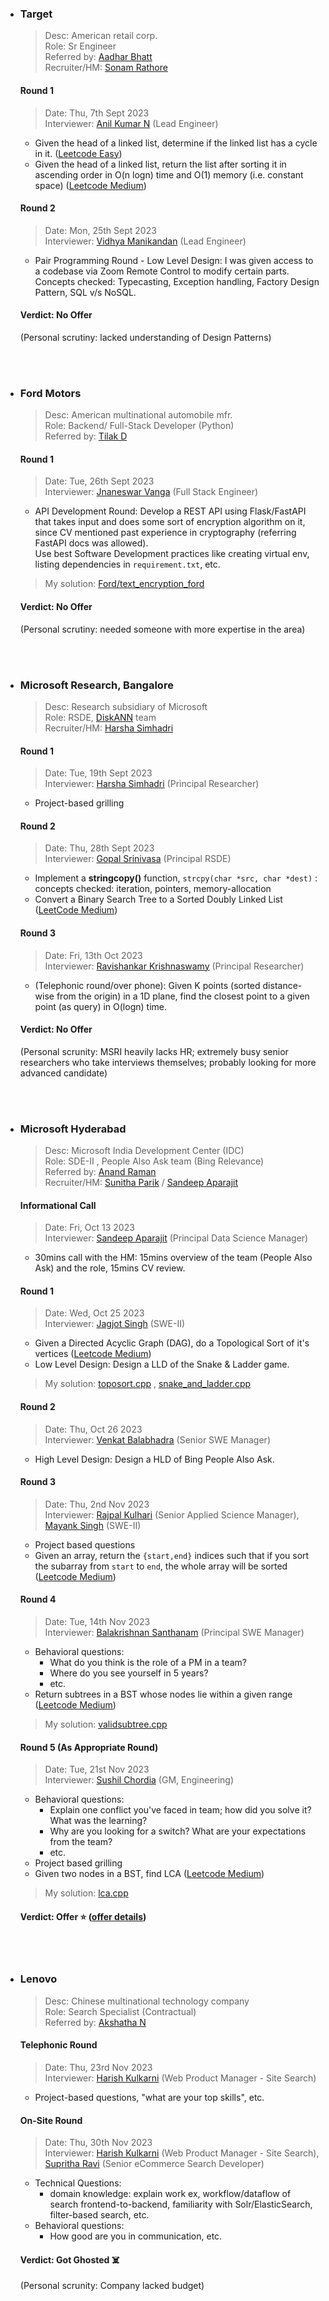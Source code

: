 * ### Target
  > Desc: American retail corp. \
  > Role: Sr Engineer \
  > Referred by: [Aadhar Bhatt](https://www.linkedin.com/in/aadharbhatt/) \
  > Recruiter/HM: [Sonam Rathore](https://www.linkedin.com/in/sonam-rathore-18658bb3/) 
  #### Round 1
  > Date: Thu, 7th Sept 2023 \
  > Interviewer: [Anil Kumar N](https://www.linkedin.com/in/anilkumar-n/) (Lead Engineer)
  * Given the head of a linked list, determine if the linked list has a cycle in it. ([Leetcode Easy](https://leetcode.com/problems/linked-list-cycle/))
  * Given the head of a linked list, return the list after sorting it in ascending order in O(n logn) time and O(1) memory (i.e. constant space) ([Leetcode Medium](https://leetcode.com/problems/sort-list/))
  #### Round 2
  > Date: Mon, 25th Sept 2023 \
  > Interviewer: [Vidhya Manikandan](https://www.linkedin.com/in/vidhya-manikandan-42277062/) (Lead Engineer)
  * Pair Programming Round - Low Level Design: I was given access to a codebase via Zoom Remote Control to modify certain parts. \
    Concepts checked: Typecasting, Exception handling, Factory Design Pattern, SQL v/s NoSQL.
  #### Verdict: No Offer
  (Personal scrutiny: lacked understanding of Design Patterns)

<br>
<br>

* ### Ford Motors
  > Desc: American multinational automobile mfr. \
  > Role: Backend/ Full-Stack Developer (Python) \
  > Referred by: [Tilak D](https://www.linkedin.com/in/tilakdevaraju/) 
  #### Round 1
  > Date: Tue, 26th Sept 2023 \
  > Interviewer: [Jnaneswar Vanga](https://www.linkedin.com/in/jv1522/) (Full Stack Engineer) 
  * API Development Round: Develop a REST API using Flask/FastAPI that takes input and does some sort of encryption algorithm on it, since CV mentioned past experience in cryptography (referring FastAPI docs was allowed). \
    Use best Software Development practices like creating virtual env, listing dependencies in `requirement.txt`, etc.
  > My solution: [Ford/text_encryption_ford](Ford/text_encryption_ford)
  #### Verdict: No Offer
  (Personal scrutiny: needed someone with more expertise in the area)

<br>
<br>

* ### Microsoft Research, Bangalore
  > Desc: Research subsidiary of Microsoft \
  > Role: RSDE, [DiskANN](https://www.microsoft.com/en-us/research/project/project-akupara-approximate-nearest-neighbor-search-for-large-scale-semantic-search/people/) team \
  > Recruiter/HM: [Harsha Simhadri](https://www.linkedin.com/in/harsha-simhadri/)
  #### Round 1
  > Date: Tue, 19th Sept 2023 \
  > Interviewer: [Harsha Simhadri](https://www.linkedin.com/in/harsha-simhadri/) (Principal Researcher)
  * Project-based grilling
  #### Round 2
  > Date: Thu, 28th Sept 2023 \
  > Interviewer: [Gopal Srinivasa](https://www.linkedin.com/in/gopal-rs-a165374/) (Principal RSDE)
  * Implement a **stringcopy()** function, `strcpy(char *src, char *dest)` :  concepts checked: iteration, pointers, memory-allocation
  * Convert a Binary Search Tree to a Sorted Doubly Linked List ([LeetCode Medium](https://leetcode.com/problems/convert-binary-search-tree-to-sorted-doubly-linked-list/))
  #### Round 3
  > Date: Fri, 13th Oct 2023 \
  > Interviewer: [Ravishankar Krishnaswamy](https://www.microsoft.com/en-us/research/people/rakri/) (Principal Researcher)
  * (Telephonic round/over phone): Given K points (sorted distance-wise from the origin) in a 1D plane, find the closest point to a given point (as query) in O(logn) time.
  #### Verdict: No Offer
  (Personal scrunity: MSRI heavily lacks HR; extremely busy senior researchers who take interviews themselves; probably looking for more advanced candidate)

<br>
<br>

* ### Microsoft Hyderabad
  > Desc: Microsoft India Development Center (IDC) \
  > Role: SDE-II , People Also Ask team (Bing Relevance) \
  > Referred by: [Anand Raman](https://www.linkedin.com/in/anand-raman-98394111/) \
  > Recruiter/HM: [Sunitha Parik](https://www.linkedin.com/in/suneetaparik/) / [Sandeep Aparajit](https://www.linkedin.com/in/sandeepaparajit/)
  #### Informational Call
  > Date: Fri, Oct 13 2023 \
  > Interviewer: [Sandeep Aparajit](https://www.linkedin.com/in/sandeepaparajit/) (Principal Data Science Manager)
  * 30mins call with the HM: 15mins overview of the team (People Also Ask) and the role, 15mins CV review.
  #### Round 1
  > Date: Wed, Oct 25 2023 \
  > Interviewer: [Jagjot Singh](https://www.linkedin.com/in/jaggahurts/) (SWE-II)
  * Given a Directed Acyclic Graph (DAG), do a Topological Sort of it's vertices ([Leetcode Medium](https://leetcode.com/problems/course-schedule/))
  * Low Level Design: Design a LLD of the Snake & Ladder game.
  > My solution: [toposort.cpp](Microsoft/toposort.cpp) , [snake_and_ladder.cpp](Microsoft/snake_and_ladder.cpp)
  #### Round 2
  > Date: Thu, Oct 26 2023 \
  > Interviewer: [Venkat Balabhadra](https://www.linkedin.com/in/venkatbalabhadra/) (Senior SWE Manager)
  * High Level Design: Design a HLD of Bing People Also Ask.
  #### Round 3
  > Date: Thu, 2nd Nov 2023 \
  > Interviewer: [Rajpal Kulhari](https://www.linkedin.com/in/rajpalkulhari/) (Senior Applied Science Manager), [Mayank Singh](https://www.linkedin.com/in/mayank-singh-273ab3121/) (SWE-II)
  * Project based questions
  * Given an array, return the `{start,end}` indices such that if you sort the subarray from `start` to `end`, the whole array will be sorted ([Leetcode Medium](https://leetcode.com/problems/shortest-unsorted-continuous-subarray/description/))
  #### Round 4
  > Date: Tue, 14th Nov 2023 \
  > Interviewer: [Balakrishnan Santhanam](https://www.linkedin.com/in/balakrishnansanthanam/) (Principal SWE Manager)
  * Behavioral questions:
      * What do you think is the role of a PM in a team?
      * Where do you see yourself in 5 years?
      * etc.
  * Return subtrees in a BST whose nodes lie within a given range ([Leetcode Medium](https://www.techiedelight.com/count-subtrees-bst-whose-nodes-within-range/))
  > My solution: [validsubtree.cpp](Microsoft/validsubtree/cpp)
  #### Round 5 (As Appropriate Round)
  > Date: Tue, 21st Nov 2023 \
  > Interviewer: [Sushil Chordia](https://www.linkedin.com/in/sushil-chordia-2576761/) (GM, Engineering)
  * Behavioral questions:
      * Explain one conflict you've faced in team; how did you solve it? What was the learning?
      * Why are you looking for a switch? What are your expectations from the team?
      * etc.
  * Project based grilling
  * Given two nodes in a BST, find LCA ([Leetcode Medium](https://leetcode.com/problems/lowest-common-ancestor-of-a-binary-search-tree/))
  > My solution: [lca.cpp](Microsoft/lca.cpp)
  #### Verdict: Offer ⭐ ([offer details](Microsoft/msft-l60-offer.md))

<br>
<br>

* ### Lenovo
  > Desc: Chinese multinational technology company \
  > Role: Search Specialist (Contractual) \
  > Referred by: [Akshatha N](https://www.linkedin.com/in/akshatha-n-8873bb108/) 
  #### Telephonic Round
  > Date: Thu, 23rd Nov 2023 \
  > Interviewer: [Harish Kulkarni](https://www.linkedin.com/in/harish-kulkarni-530a4113/) (Web Product Manager - Site Search) 
  * Project-based questions, "what are your top skills", etc.
   #### On-Site Round
  > Date: Thu, 30th Nov 2023 \
  > Interviewer: [Harish Kulkarni](https://www.linkedin.com/in/harish-kulkarni-530a4113/) (Web Product Manager - Site Search), [Supritha Ravi](https://www.linkedin.com/in/supritha-ravi-89b201164/)  (Senior eCommerce Search Developer)
  * Technical Questions:
      * domain knowledge: explain work ex, workflow/dataflow of search frontend-to-backend, familiarity with Solr/ElasticSearch, filter-based search, etc.
  * Behavioral questions:
      * How good are you in communication, etc.
    
  #### Verdict: Got Ghosted ☠️
  (Personal scrunity: Company lacked budget)
  

